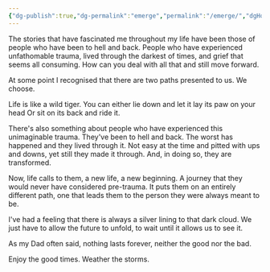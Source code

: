 ```yaml
---
{"dg-publish":true,"dg-permalink":"emerge","permalink":"/emerge/","dgHomeLink":true,"dgPassFrontmatter":false}
---
```



The stories that have fascinated me throughout my life have been those of people who have been to hell and back. People who have experienced unfathomable trauma, lived through the darkest of times, and grief that seems all consuming. How can you deal with all that and still move forward.

At some point I recognised that there are two paths presented to us. We choose.

Life is like a wild tiger.
You can either lie down and let it lay its paw on your head
Or sit on its back and ride it.

There's also something about people who have experienced this unimaginable trauma. They've been to hell and back. The worst has happened and they lived through it. Not easy at the time and pitted with ups and downs, yet still they made it through. And, in doing so, they are transformed. 

Now, life calls to them, a new life, a new beginning. A journey that they would never have considered pre-trauma. It puts them on an entirely different path, one that leads them to the person they were always meant to be.

I've had a feeling that there is always a silver lining to that dark cloud. We just have to allow the future to unfold, to wait until it allows us to see it. 

As my Dad often said, nothing lasts forever, neither the good nor the bad. 

Enjoy the good times. Weather the storms. 

